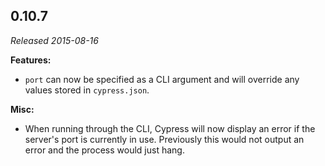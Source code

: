 ## 0.10.7

_Released 2015-08-16_

**Features:**

- `port` can now be specified as a CLI argument and will override any values
  stored in `cypress.json`.

**Misc:**

- When running through the CLI, Cypress will now display an error if the
  server's port is currently in use. Previously this would not output an error
  and the process would just hang.
